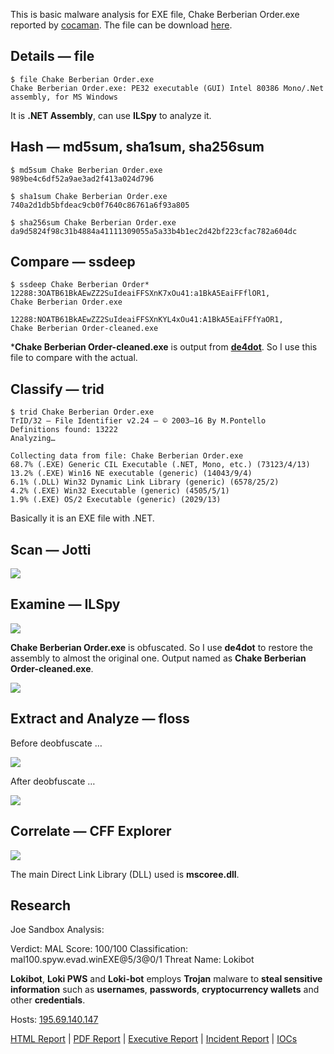 This is basic malware analysis for EXE file, Chake Berberian Order.exe reported by [cocaman](https://twitter.com/cocaman). The file can be download [here](https://bazaar.abuse.ch/download/da9d5824f98c31b4884a41111309055a5a33b4b1ec2d42bf223cfac782a604dc/).

## Details — file

```
$ file Chake Berberian Order.exe
Chake Berberian Order.exe: PE32 executable (GUI) Intel 80386 Mono/.Net assembly, for MS Windows
```

It is **.NET Assembly**, can use **ILSpy** to analyze it.

## Hash — md5sum, sha1sum, sha256sum

```
$ md5sum Chake Berberian Order.exe
989be4c6df52a9ae3ad2f413a024d796

$ sha1sum Chake Berberian Order.exe
740a2d1db5bfdeac9cb0f7640c86761a6f93a805

$ sha256sum Chake Berberian Order.exe
da9d5824f98c31b4884a41111309055a5a33b4b1ec2d42bf223cfac782a604dc 
```

## Compare — ssdeep

```
$ ssdeep Chake Berberian Order*
12288:3OATB61BkAEwZZ2SuIdeaiFFSXnK7xOu41:a1BkA5EaiFFflOR1,
Chake Berberian Order.exe

12288:NOATB61BkAEwZZ2SuIdeaiFFSXnKYL4xOu41:A1BkA5EaiFFfYaOR1,
Chake Berberian Order-cleaned.exe
```

***Chake Berberian Order-cleaned.exe** is output from [**de4dot**](https://github.com/de4dot/de4dot). So I use this file to compare with the actual.

## Classify — trid

```
$ trid Chake Berberian Order.exe
TrID/32 — File Identifier v2.24 — © 2003–16 By M.Pontello
Definitions found: 13222
Analyzing…

Collecting data from file: Chake Berberian Order.exe
68.7% (.EXE) Generic CIL Executable (.NET, Mono, etc.) (73123/4/13)
13.2% (.EXE) Win16 NE executable (generic) (14043/9/4)
6.1% (.DLL) Win32 Dynamic Link Library (generic) (6578/25/2)
4.2% (.EXE) Win32 Executable (generic) (4505/5/1)
1.9% (.EXE) OS/2 Executable (generic) (2029/13)
```

Basically it is an EXE file with .NET.

## Scan — Jotti

![](/images/basic-malware-analysis-chake-berberian-order/1.png)

## Examine — ILSpy

![](/images/basic-malware-analysis-chake-berberian-order/2.png)

**Chake Berberian Order.exe** is obfuscated. So I use **de4dot** to restore the assembly to almost the original one. Output named as **Chake Berberian Order-cleaned.exe**.

![](/images/basic-malware-analysis-chake-berberian-order/3.png)

## Extract and Analyze — floss

Before deobfuscate …

![](/images/basic-malware-analysis-chake-berberian-order/4.png)

After deobfuscate …

![](/images/basic-malware-analysis-chake-berberian-order/5.png)

## Correlate — CFF Explorer

![](/images/basic-malware-analysis-chake-berberian-order/6.png)

The main Direct Link Library (DLL) used is **mscoree.dll**.

## Research

Joe Sandbox Analysis:

Verdict: MAL
Score: 100/100
Classification: mal100.spyw.evad.winEXE@5/3@0/1
Threat Name: Lokibot

**Lokibot**, **Loki PWS** and **Loki-bot** employs **Trojan** malware to **steal sensitive information** such as **usernames**, **passwords**, **cryptocurrency wallets** and other **credentials**.

Hosts: [195.69.140.147](http://195.69.140.147/cgi-sys/defaultwebpage.cgi)

[HTML Report](https://www.joesandbox.com/analysis/309273/0/html) | [PDF Report](https://www.joesandbox.com/analysis/309273/0/pdf) | [Executive Report](https://www.joesandbox.com/analysis/309273/0/executive) | [Incident Report](https://www.joesandbox.com/analysis/309273/0/irxml) | [IOCs](https://www.joesandbox.com/analysis/309273?idtype=analysisid)